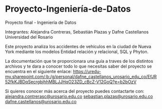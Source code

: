 # Proyecto-Ingeniería-de-Datos
Proyecto final - Ingeniería de Datos

Integrantes: Alejandra Contreras, Sebastián Plazas y Dafne Castellanos
Universidad del Rosario

Este proyecto analiza los accidentes de vehículos en la ciudad de Nueva York mediante los modelos Entidad relación y relacional, SQL y Phyton.

La documentación que te proporcionara una guía a traves de los distintos archivos y te dara a conocer todo lo que necesitas saber del proyecto se encuentra en el siguiente enlace: https://uredu-my.sharepoint.com/:b:/g/personal/dafne_castellanos_urosario_edu_co/EfJR52fkKJBDqSecrgbjhhMBLJJHqO23ZD_cBcZ-V12GoQ?e=b2bOzV

Si quieres conocer más acerca del proyecto puedes contactarte con: 
alejandra.contrerasc@urosario.edu.co 
sebastian.plazas@urosario.edu.co
dafne.castellanos@urosario.edu.co
